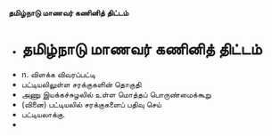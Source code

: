 **தமிழ்நாடு மாணவர் கணினித் திட்டம்**
- # தமிழ்நாடு மாணவர் கணினித் திட்டம்
- n. விளக்க விவரப்பட்டி
- பட்டியலிலுள்ள சரக்குகளின் தொகுதி
- அணு இயக்கச்சுழலில் உள்ள மொத்தப் பொருண்மைக்கூறு
- (வினை) பட்டியலில் சரக்குகளைப் பதிவு செய்
- பட்டியலாக்கு.
-

